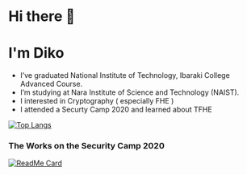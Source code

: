# Hi there 👋

# I'm Diko
- I’ve graduated National Institute of Technology, Ibaraki College Advanced Course.
- I’m studying at Nara Institute of Science and Technology (NAIST).
- I interested in Cryptography ( especially FHE )
- I attended a Securty Camp 2020 and learned about TFHE

[![Top Langs](https://github-readme-stats.vercel.app/api/top-langs/?username=dikosec&layout=compact&theme=radical&hide=Assembly,CMake)](https://github.com/anuraghazra/github-readme-stats)

### The Works on the Security Camp 2020

[![ReadMe Card](https://github-readme-stats.vercel.app/api/pin/?username=dikosec&repo=seccamp&show_owner=true&theme=radical)](https://github.com/anuraghazra/github-readme-stats)
